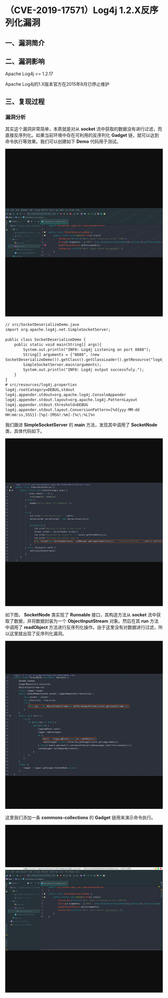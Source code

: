（CVE-2019-17571）Log4j 1.2.X反序列化漏洞
=========================================

一、漏洞简介
------------

二、漏洞影响
------------

Apache Log4j \<= 1.2.17

Apache Log4j的1.X版本官方在2015年8月已停止维护

三、复现过程
------------

### 漏洞分析

其实这个漏洞非常简单，本质就是对从 **socket**
流中获取的数据没有进行过滤，而直接反序列化。如果当前环境中存在可利用的反序列化
**Gadget** 链，就可以达到命令执行等效果。我们可以创建如下 **Demo**
代码用于测试。

![](resource/(CVE-2019-17571)Log4j1.2.X反序列化漏洞/media/rId25.png)

    // src/SocketDeserializeDemo.java
    import org.apache.log4j.net.SimpleSocketServer;

    public class SocketDeserializeDemo {
        public static void main(String[] args){
            System.out.println("INFO: Log4j Listening on port 8888");
            String[] arguments = {"8888", (new SocketDeserializeDemo()).getClass().getClassLoader().getResource("log4j.properties").getPath()};
            SimpleSocketServer.main(arguments);
            System.out.println("INFO: Log4j output successfuly.");
        }
    }
    # src/resources/log4j.properties
    log4j.rootCategory=DEBUG,stdout
    log4j.appender.stdout=org.apache.log4j.ConsoleAppender
    log4j.appender.stdout.layout=org.apache.log4j.PatternLayout
    log4j.appender.stdout.threshold=DEBUG
    log4j.appender.stdout.layout.ConversionPattern=[%d{yyy-MM-dd HH:mm:ss,SSS}]-[%p]-[MSG!:%m]-[%c\:%L]%n

我们跟进 **SimpleSocketServer** 的 **main** 方法，发现其中调用了
**SocketNode** 类，具体代码如下。

![](resource/(CVE-2019-17571)Log4j1.2.X反序列化漏洞/media/rId26.png)

如下图， **SocketNode** 类实现了 **Runnable** 接口，其构造方法从
**socket** 流中获取了数据，并将数据封装为一个 **ObjectInputStream**
对象。然后在其 **run** 方法中调用了 **readObject**
方法进行反序列化操作。由于这里没有对数据进行过滤，所以这里就出现了反序列化漏洞。

![](resource/(CVE-2019-17571)Log4j1.2.X反序列化漏洞/media/rId27.png)

这里我们添加一条 **commons-collections** 的 **Gadget**
链用来演示命令执行。

![](resource/(CVE-2019-17571)Log4j1.2.X反序列化漏洞/media/rId28.gif)
